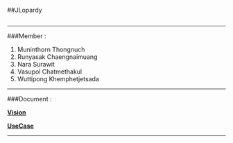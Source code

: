 ##JLopardy

<img source="https://fbcdn-sphotos-e-a.akamaihd.net/hphotos-ak-xap1/v/t1.0-9/10888487_10203074089879973_6831235412248917726_n.jpg?oh=be73de061fe0920f7b463bc3c5606da7&oe=55390DFD&__gda__=1432877224_18a849d072ec9a1fe3b28dafd3e7459d">

---

###Member :

1. Muninthorn Thongnuch
2. Runyasak Chaengnaimuang
3. Nara Surawit
4. Vasupol Chatmethakul
5. Wuttipong Khemphetjetsada

---

###Document :

[__Vision__](https://docs.google.com/document/d/1aSwkwke62lHJxW_9maOYtKKguESJkFAJICF1Mj7IJt4/edit)

[__UseCase__](https://docs.google.com/document/d/1c_HRyCrCDun49kTKZH_ZWilp8NmeRYyfKT0s4P6mpSw/edit?usp=sharing)

---
